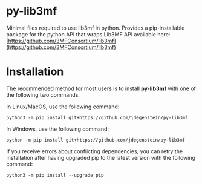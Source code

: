 # py-lib3mf
Minimal files required to use lib3mf in python. Provides a pip-installable package for the python API that wraps Lib3MF API available here: [https://github.com/3MFConsortium/lib3mf](https://github.com/3MFConsortium/lib3mf)

# Installation
The recommended method for most users is to install **py-lib3mf** with one of the following two commands.

In Linux/MacOS, use the following command:
```
python3 -m pip install git+https://github.com/jdegenstein/py-lib3mf
```
In Windows, use the following command:
```
python -m pip install git+https://github.com/jdegenstein/py-lib3mf
```
If you receive errors about conflicting dependencies, you can retry the installation after having upgraded pip to the latest version with the following command:
```
python3 -m pip install --upgrade pip
```

